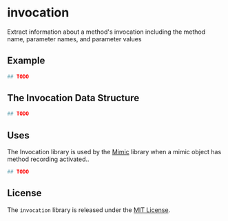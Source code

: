 # invocation

Extract information about a method's invocation including the method name, parameter names, and parameter values

## Example

``` ruby
## TODO
```

## The Invocation Data Structure

``` ruby
## TODO
```

## Uses

The Invocation library is used by the [Mimic](https://github.com/eventide-project/mimic) library when a mimic object has method recording activated..

``` ruby
## TODO
```

## License

The `invocation` library is released under the [MIT License](https://github.com/eventide-project/invocation/blob/master/MIT-License.txt).
